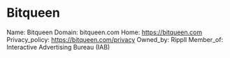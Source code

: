 
# Bitqueen

Name: Bitqueen
Domain: bitqueen.com
Home: https://bitqueen.com
Privacy_policy: https://bitqueen.com/privacy
Owned_by: Rippll
Member_of: Interactive Advertising Bureau (IAB)

